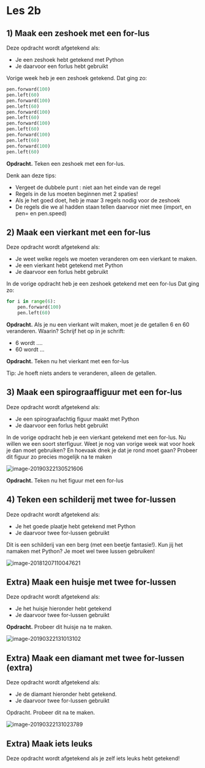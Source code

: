 # Les 2b

## 1) Maak een zeshoek met een for-lus

Deze opdracht wordt afgetekend als:

* Je een zeshoek hebt getekend met Python
* Je daarvoor een forlus hebt gebruikt

Vorige week heb je een zeshoek getekend. Dat ging zo:

```python
pen.forward(100)
pen.left(60)
pen.forward(100)
pen.left(60)
pen.forward(100)
pen.left(60)
pen.forward(100)
pen.left(60)
pen.forward(100)
pen.left(60)
pen.forward(100)
pen.left(60)
```

**Opdracht.** Teken een zeshoek met een for-lus.

Denk aan deze tips:

* Vergeet de dubbele punt : niet aan het einde van de regel
* Regels in de lus moeten beginnen met 2 spaties!
* Als je het goed doet, heb je maar 3 regels nodig voor de zeshoek&#x20;
* De regels die we al hadden staan tellen daarvoor niet mee (import, en pen= en pen.speed)

## 2) Maak een vierkant met een for-lus

Deze opdracht wordt afgetekend als:

* Je weet welke regels we moeten veranderen om een vierkant te maken.
* Je een vierkant hebt getekend met Python
* Je daarvoor een forlus hebt gebruikt

In de vorige opdracht heb je een zeshoek getekend met een for-lus Dat ging zo:

```python
for i in range(6):
    pen.forward(100)
    pen.left(60)
```

**Opdracht.** Als je nu een vierkant wilt maken, moet je de getallen 6 en 60 veranderen. Waarin? Schrijf het op in je schrift:

* 6 wordt ....
* 60 wordt ...

**Opdracht.** Teken nu het vierkant met een for-lus

Tip: Je hoeft niets anders te veranderen, alleen de getallen.

## 3) Maak een spirograaffiguur met een for-lus

Deze opdracht wordt afgetekend als:

* Je een spirograafachtig figuur maakt met Python
* Je daarvoor een forlus hebt gebruikt

In de vorige opdracht heb je een vierkant getekend met een for-lus. Nu willen we een soort sterfiguur. Weet je nog van vorige week wat voor hoek je dan moet gebruiken? En hoevaak dnek je dat je rond moet gaan? Probeer dit figuur zo precies mogelijk na te maken

![image-20190322130521606](../../../img/image-20190322130521606.png)

**Opdracht.** Teken nu het figuur met een for-lus

## 4) Teken een schilderij met twee for-lussen

Deze opdracht wordt afgetekend als:

* Je het goede plaatje hebt getekend met Python
* Je daarvoor twee for-lussen gebruikt

Dit is een schilderij van een berg (met een beetje fantasie!). Kun jij het namaken met Python? Je moet wel twee lussen gebruiken!

![image-20181207110047621](<../../../.gitbook/assets/image-20181207110047621 (1) (1).png>)

## Extra) Maak een huisje met twee for-lussen

Deze opdracht wordt afgetekend als:

* Je het huisje hieronder hebt getekend
* Je daarvoor twee for-lussen gebruikt

**Opdracht.** Probeer dit huisje na te maken.

![image-20190322131013102](../../../.gitbook/assets/image-20190322131013102.png)

## Extra) Maak een diamant met twee for-lussen (extra)

Deze opdracht wordt afgetekend als:

* Je de diamant hieronder hebt getekend.
* Je daarvoor twee for-lussen gebruikt

Opdracht. Probeer dit na te maken.

![image-20190322131023789](../../../.gitbook/assets/image-20190322131023789.png)

## Extra) Maak iets leuks

Deze opdracht wordt afgetekend als je zelf iets leuks hebt getekend!
